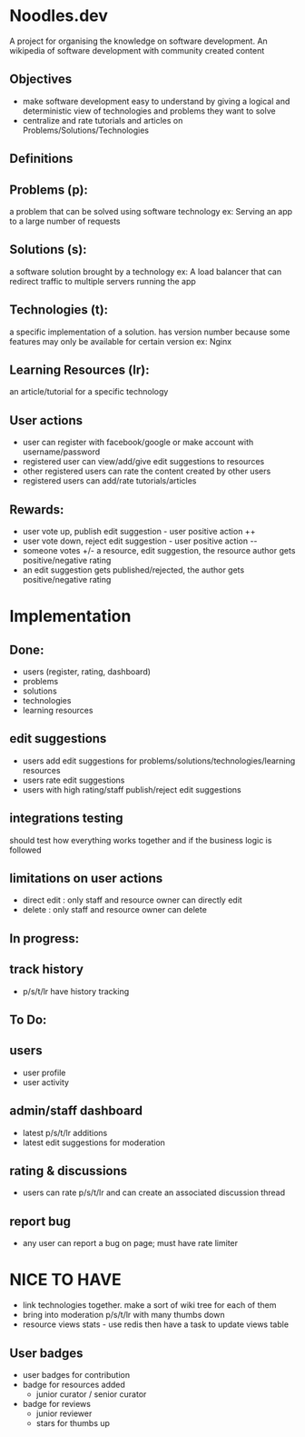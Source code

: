 # Noodles.dev

A project for organising the knowledge on software development. 
An wikipedia of software development with community created content

## Objectives
- make software development easy to understand by giving a logical and deterministic view of technologies and problems they want to solve
- centralize and rate tutorials and articles on Problems/Solutions/Technologies

## Definitions

Problems (p):
---------
a problem that can be solved using software technology
ex: Serving an app to a large number of requests

Solutions (s):
----------
a software solution brought by a technology
ex: A load balancer that can redirect traffic to multiple servers running the app

Technologies (t):
--------------
a specific implementation of a solution. has version number because some features may only be available for certain version
ex: Nginx

Learning Resources (lr):
-------------------
an article/tutorial for a specific technology


## User actions
- user can register with facebook/google or make account with username/password
- registered user can view/add/give edit suggestions to resources
- other registered  users can rate the content created by other users
- registered users can add/rate tutorials/articles

Rewards:
-------
- user vote up, publish edit suggestion  - user positive action ++
- user vote down, reject edit suggestion - user positive action --
- someone votes +/- a resource, edit suggestion, the resource author gets positive/negative rating
- an edit suggestion gets published/rejected, the author gets positive/negative rating


# Implementation

## Done:
- users (register, rating, dashboard)
- problems
- solutions
- technologies
- learning resources

edit suggestions
----------------
- users add edit suggestions for problems/solutions/technologies/learning resources
- users rate edit suggestions
- users with high rating/staff publish/reject edit suggestions

integrations testing
--------------------
should test how everything works together and if the business logic is followed

limitations on user actions
--------------------------
- direct edit   :  only staff and resource owner can directly edit  
- delete        :  only staff and resource owner can delete

## In progress:

track history
-------------
- p/s/t/lr have history tracking

## To Do:

users
-----
- user profile
- user activity

admin/staff dashboard
-----------
- latest p/s/t/lr additions
- latest edit suggestions for moderation

rating & discussions
--------------------
- users can rate p/s/t/lr and can create an associated discussion thread

report bug
----------
- any user can report a bug on page; must have rate limiter


# NICE TO HAVE

- link technologies together. make a sort of wiki tree for each of them
- bring into moderation p/s/t/lr with many thumbs down
- resource views stats - use redis then have a task to update views table

User badges
-----------
- user badges for contribution
- badge for resources added
   - junior curator / senior curator
- badge for reviews
   - junior reviewer
   - stars for thumbs up